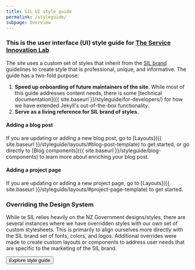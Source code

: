 ```yaml
---
title: SIL UI style guide
permalink: /styleguide/
subpage: Overview
---
```


### This is the user interface (UI) style guide for [The Service Innovation Lab](https://serviceinnovationlab.github.io/)

The site uses a custom set of styles that inherit from the [SIL brand](https://serviceinnovationlab.github.io/) guidelines to create style that is professional, unique, and informative. The guide has a two-fold purpose:

1. **Speed up onboarding of future maintainers of the site**.
While most of this guide addresses content needs, there is some [technical documentation]({{ site.baseurl }}/styleguide/for-developers/) for how we have extended Jekyll's out-of-the-box functionality.
1. **Serve as a living reference for SIL brand of styles.**

#### Adding a blog post

If you are updating or adding a new blog post, go to [Layouts]({{ site.baseurl }}/styleguide/layouts/#blog-post-template) to get started, or go directly to [Blog components]({{ site.baseurl }}/styleguide/blog-components) to learn more about enriching your blog post.

#### Adding a project page

If you are updating or adding a new project page, go to [Layouts]({{ site.baseurl }}/styleguide/layouts/#project-page-template) to get started.

### Overriding the Design System

While te SIL relies heavily on the NZ Government designs/styles, there are several instances where we have overridden styles with our own set of custom stylesheets. This is primarily to align ourselves more directly with the SIL brand set of fonts, colors, and logos. Additional overrides were made to create custom layouts or components to address user needs that are specific to the marketing of the SIL brand.

<a href="{{ site.baseurl }}/styleguide/layouts/">
  <button class="nz-button">Explore style guide</button>
</a>
